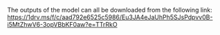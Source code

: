 The outputs of the model can all be downloaded from the following link:
https://1drv.ms/f/c/aad792e6525c5986/Eu3JA4eJaUhPh5SJsPdpvv0B-i5MtZhwV6-3opVBbKF0aw?e=TTrRkO